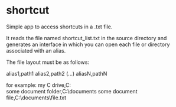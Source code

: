 # shortcut
Simple app to access shortcuts in a .txt file.

It reads the file named shortcut_list.txt in the source directory and generates an interface in which you can open each file or directory associated with an alias.

The file layout must be as follows:

alias1,path1
alias2,path2
(...)
aliasN,pathN

for example:
my C drive,C:\
some document folder,C:\documents
some document file,C:\documents\file.txt


